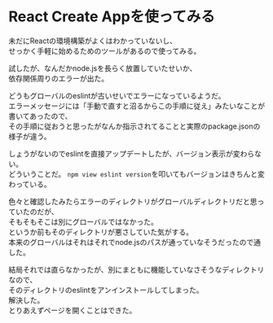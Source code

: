 # React Create Appを使ってみる
未だにReactの環境構築がよくはわかっていないし、  
せっかく手軽に始めるためのツールがあるので使ってみる。

試したが、なんだかnode.jsを長らく放置していたせいか、  
依存関係周りのエラーが出た。

どうもグローバルのeslintが古いせいでエラーになっているようだ。  
エラーメッセージには「手動で直すと沼るからこの手順に従え」みたいなことが書いてあったので、  
その手順に従おうと思ったがなんか指示されてることと実際のpackage.jsonの様子が違う。

しょうがないのでeslintを直接アップデートしたが、バージョン表示が変わらない。  
どういうことだ。
`npm view eslint version`を叩いてもバージョンはきちんと変わっている。

色々と確認したみたらエラーのディレクトリがグローバルディレクトリだと思っていたのだが、  
そもそもそこは別にグローバルではなかった。  
というか前もそのディレクトリが悪さしていた気がする。  
本来のグローバルはそれはそれでnode.jsのパスが通っていなそうだったので通した。

結局それでは直らなかったが、別にまともに機能していなさそうなディレクトリなので、  
そのディレクトリのeslintをアンインストールしてしまった。  
解決した。  
とりあえずページを開くことはできた。

